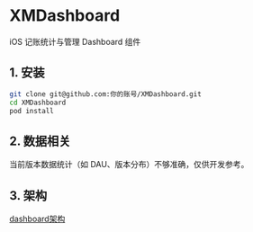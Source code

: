 # XMDashboard

iOS 记账统计与管理 Dashboard 组件

## 1. 安装

```bash
git clone git@github.com:你的账号/XMDashboard.git
cd XMDashboard
pod install
```
## 2. 数据相关
当前版本数据统计（如 DAU、版本分布）不够准确，仅供开发参考。

## 3. 架构
[dashboard架构](https://lannastudio.github.io/menglan.github.io/%E9%A1%B9%E7%9B%AE/2025/07/30/dashboard.html)
